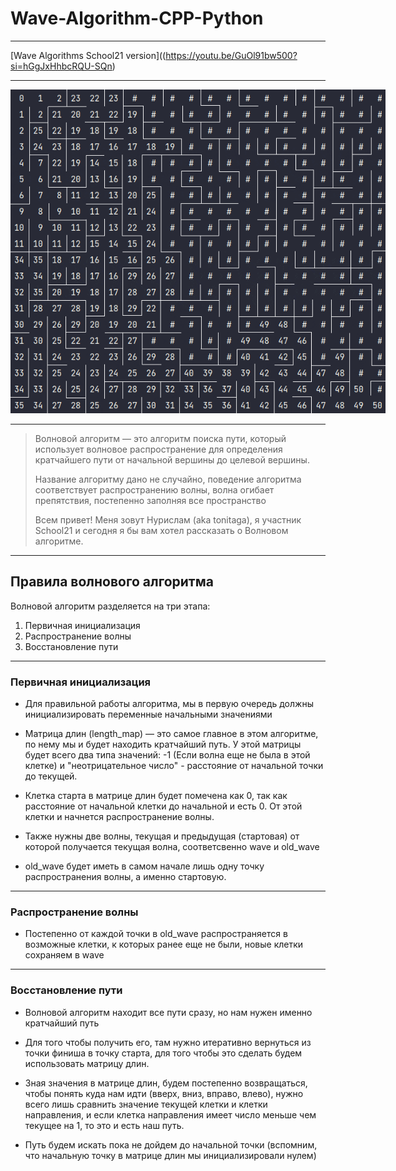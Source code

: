 # Wave-Algorithm-CPP-Python

---

[Wave Algorithms School21 version]((https://youtu.be/GuOl91bw500?si=hGgJxHhbcRQU-SQn)

---

<p align="center">
<img src="misc/images/path.gif" alt="Wave-Algorithm-CPP-Python" style="width: 45vw; min-width: 600px;" />
</p>

---

> Волновой алгоритм — это алгоритм поиска пути, который использует волновое распространение для определения кратчайшего пути от начальной вершины до целевой вершины.
> 
> Название алгоритму дано не случайно, поведение алгоритма соответствует распространению волны, волна огибает препятствия, постепенно заполняя все пространство
> 
> Всем привет! Меня зовут Нурислам (aka tonitaga), я участник School21 и сегодня я бы вам хотел рассказать о Волновом алгоритме.

---

## Правила волнового алгоритма

Волновой алгоритм разделяется на три этапа:

1) Первичная инициализация
2) Распространение волны
3) Восстановление пути

---

### Первичная инициализация

* Для правильной работы алгоритма, мы в первую очередь должны инициализировать переменные начальными значениями

* Матрица длин (length_map) — это самое главное в этом алгоритме, по нему мы и будет находить кратчайший путь. У этой матрицы будет всего два типа значений: -1 (Если волна еще не была в этой клетке) и "неотрицательное число" - расстояние от начальной точки до текущей.
* Клетка старта в матрице длин будет помечена как 0, так как расстояние от начальной клетки до начальной и есть 0. От этой клетки и начнется распространение волны.
* Также нужны две волны, текущая и предыдущая (стартовая) от которой получается текущая волна, соответсвенно wave и old_wave
* old_wave будет иметь в самом начале лишь одну точку распространения волны, а именно стартовую.

---

### Распространение волны

* Постепенно от каждой точки в old_wave распространяется в возможные клетки, к которых ранее еще не были, новые клетки сохраняем в wave

---

### Восстановление пути

* Волновой алгоритм находит все пути сразу, но нам нужен именно кратчайший путь

* Для того чтобы получить его, там нужно итеративно вернуться из точки финиша в точку старта, для того чтобы это сделать будем использовать матрицу длин.

* Зная значения в матрице длин, будем постепенно возвращаться, чтобы понять куда нам идти (вверх, вниз, вправо, влево), нужно всего лишь сравнить значение текущей клетки и клетки направления, и если клетка направления имеет число меньше чем текущее на 1, то это и есть наш путь.

* Путь будем искать пока не дойдем до начальной точки (вспомним, что начальную точку в матрице длин мы инициализировали нулем)

  

